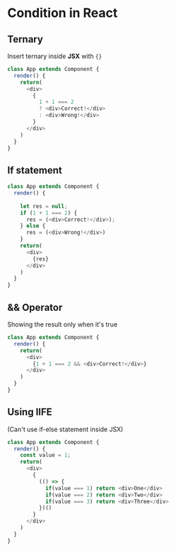 # Condition in React

## Ternary 
Insert ternary inside **JSX** with `{}`
```js
class App extends Component {
  render() {
    return(
      <div>
        {
          1 + 1 === 2 
          ? <div>Correct!</div>
          : <div>Wrong!</div>
        }
      </div>
    )
  }
}
```

## If statement
```js
class App extends Component {
  render() {
    
    let res = null;
    if (1 + 1 === 2) {
      res = (<div>Correct!</div>);
    } else {
      res = (<div>Wrong!</div>)
    }
    return(
      <div>
        {res}
      </div>
    )
  }
}
```

## && Operator
Showing the result only when it's true
```js
class App extends Component {
  render() {
    return(
      <div>
        {1 + 1 === 2 && <div>Correct!</div>}
      </div>
    )
  }
}
```

## Using IIFE
\(Can't use if-else statement inside JSX\)
```js
class App extends Component {
  render() {
    const value = 1;
    return(
      <div>
        {
          (() => {
            if(value === 1) return <div>One</div>
            if(value === 2) return <div>Two</div>
            if(value === 3) return <div>Three</div>
          })()
        }
      </div>
    )
  }
}
```

